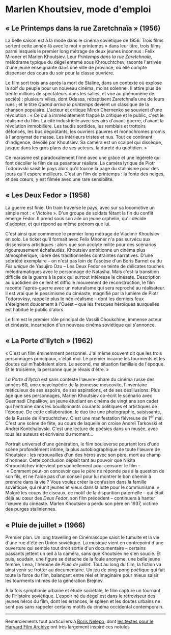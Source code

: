 # Marlen Khoutsiev, mode d'emploi

## «&nbsp;Le Printemps dans la rue Zaretchnaïa&nbsp;» (1956)

La belle saison est à la mode dans le cinéma soviétique de 1956. Trois films sortent cette année-là avec le mot «&nbsp;printemps&nbsp;» dans leur titre, trois films parmi lesquels le premier long métrage de deux jeunes inconnus&nbsp;: Felix Mironer et Marlen Khoutsiev. Leur *Printemps dans la rue Zaretchnaïa*, mélodrame typique du dégel entamé sous Khrouchtchev, raconte l'arrivée d'une jeune enseignante dans une ville de province, où elle compte dispenser des cours du soir pour la classe ouvrière.

Le film sort trois ans après la mort de Staline, dans un contexte où explose la soif du peuple pour un nouveau cinéma, moins solennel. Il attire plus de trente millions de spectateurs dans les salles, et vire au phénomène de société&nbsp;: plusieurs villes, dont Odessa, rebaptisent Zaretchnaïa une de leurs rues&nbsp;; et le titre *Quand arrive le printemps* devient un classique de la chanson populaire. L'acteur et critique Miron Chernenko se souvient d'une révolution&nbsp;: «&nbsp;Ce qui a immédiatement frappé la critique et le public, c'est le réalisme du film. La cité industrielle avec ses airs d'avant-guerre, d'avant la révolution immobilière. Les taudis sordides, les remblais et trottoirs défoncés, les bus dégoûtants, les ouvriers pauvres et monochromes promis à l'anonymat de masse. Les intérieurs tristes et nus. Tout ce continent d'indigence, dévoilé par Khoutsiev. Sa caméra est un scalpel qui dissèque, jusque dans les gros plans de ses acteurs, la dureté du quotidien.&nbsp;»

Ce marasme est paradoxalement filmé avec une grâce et une légèreté qui font décoller le film de sa pesanteur réaliste. La caméra lyrique de Piotr Todorovski saisit le pays alors qu'il tourne la page du stalinisme pour des jours qu'il espère meilleurs. C'est un film de printemps&nbsp;: la fonte des neiges, et des cœurs, y est filmée avec une rare sensibilité.

## «&nbsp;Les Deux Fedor&nbsp;» (1958)

La guerre est finie. Un train traverse le pays, avec sur sa locomotive un simple mot&nbsp;: «&nbsp;Victoire&nbsp;». D'un groupe de soldats fêtant la fin du conflit émerge Fedor. Il prend sous son aile un jeune orphelin, qu'il décide d'adopter, et qui répond au même prénom que lui.

C'est ainsi que commence le premier long métrage de Vladimir Khoutsiev en solo. Le ticket qu'il formait avec Felix Mironer n'a pas survécu aux dissensions artistiques&nbsp;: alors que son acolyte milite pour des scénarios rigoureusement échafaudés, Khoutsiev ambitionne un cinéma plus atmosphérique, libéré des traditionnelles contraintes narratives. D'une sobriété exemplaire&nbsp;–&nbsp;on n'est pas loin de l'ascèse d'un Boris Barnet ou du *Fils unique* de Yasujiro Ozu&nbsp;–&nbsp;Les Deux Fedor se teinte de délicates touches mélodramatiques avec le personnage de Natasha. Mais c'est la transition difficile de la guerre à la paix qui surtout intéresse le cinéaste. Description au quotidien de ce lent et difficile mouvement de reconstruction, le film raconte l'après-guerre avec un naturalisme qui sera reproché au réalisateur. Il est vrai que le pessimisme du cinéaste, magnifié par la lumière de Piotr Todorovksy, rappelle plus le néo-réalisme&nbsp;–&nbsp;dont les derniers feux s'éteignent doucement à l'Ouest&nbsp;–&nbsp;que les fresques héroïques auxquelles est habitué le public d'alors.

Le film est le premier rôle principal de Vassili Choukchine, immense acteur et cinéaste, incarnation d'un nouveau cinéma soviétique qui s'annonce.

## «&nbsp;La Porte d'Ilytch&nbsp;» (1962)

«&nbsp;C'est un film éminemment personnel. J'ai même souvent dit que les trois personnages principaux, c'était moi. Le premier incarne les tourments et les doutes qui m'habitaient alors. Le second, ma situation familiale de l'époque. Et le troisième, la personne que je rêvais d'être.&nbsp;»

*La Porte d'Ilytch* est sans conteste l'œuvre-phare du cinéma russe des années 60, une encyclopédie de la jeunesse moscovite, l'inventaire méticuleux de ses espoirs, de ses aspirations, et de ses désillusions. Plus âgé que ses personnages, Marlen Khoutsiev co-écrit le scénario avec Guennadi Chpalikov, un jeune étudiant en cinéma de vingt ans son cadet qui l'entraîne dans les bouillonnants courants politiques et artistiques de l'époque. De cette collaboration, le duo tire une photographie, saisissante, de la Russie de Khrouchtchev. C'est une manifestation fiévreuse de 1<sup>er</sup> mai. C'est une scène de fête, au cours de laquelle on croise Andreï Tarkovski et Andreï Kontchalovski. C'est une lecture de poésies dans un musée, avec tous les auteurs et écrivains du moment...

Portrait universel d'une génération, le film bouleverse pourtant lors d'une scène profondément intime, la plus autobiographique de toute l'œuvre de Khoutsiev&nbsp;: les retrouvailles d'un des héros avec son père, mort au champ d'honneur. Cette conclusion déplaît tant au pouvoir que Nikita Khrouchtchev intervient personnellement pour censurer le film&nbsp;–&nbsp;«&nbsp;Comment peut-on concevoir que le père ne réponde pas à la question de son fils, et ne l'aide pas d'un conseil pour lui montrer le bon chemin à prendre dans la vie&nbsp;? Vous voulez créer la confusion dans la famille soviétique, qui réunit jeunes et vieux dans la lutte pour le communisme.&nbsp;» Malgré les coups de ciseaux, ce motif de la disparition paternelle&nbsp;–&nbsp;qui était déjà au cœur des *Deux Fedor*, son film précédent&nbsp;–&nbsp;continuera à hanter l'œuvre du cinéaste. Marlen Khoutsiev a perdu son père en 1937, victime des purges staliniennes.

## «&nbsp;Pluie de juillet&nbsp;» (1966)

Premier plan. Un long travelling en Cinémascope saisit le tumulte et la vie d'une rue d'été en Union soviétique. La musique vient en contrepoint d'une ouverture qui semble tout droit sortie d'un documentaire&nbsp;–&nbsp;certains passants jettent un œil à la caméra, sans que Khoutsiev ne s'en soucie. Et puis, soudain, une figure se détache de la foule anonyme, une belle jeune femme, Lena, l'héroïne de *Pluie de juillet*. Tout au long du film, la fiction va ainsi venir se frotter au documentaire. Un jeu de ping-pong poétique qui fait toute la force du film, balançant entre réel et imaginaire pour mieux saisir les tourments intimes de la génération Brejnev.

À la fois symphonie urbaine et étude sociétale, le film capture un tournant de l'Histoire soviétique. L'espoir né du dégel est dans le rétroviseur des jeunes héros du film, dont les errances, le spleen et les doutes urbains ne sont pas sans rappeler certains motifs du cinéma occidental contemporain.

---

Remerciements tout particuliers à [Boris Nelepo](https://twitter.com/kinotedaily), dont [les textes pour le Harvard Film Archive](http://hcl.harvard.edu/hfa/films/2016sepnov/khutsiev.html) ont très largement inspiré ces notules